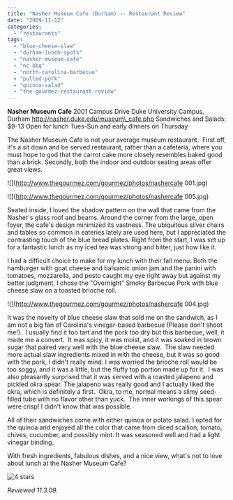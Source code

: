 ```yaml
---
title: "Nasher Museum Cafe (Durham) -- Restaurant Review"
date: "2009-11-12"
categories:
  - "restaurants"
tags:
  - "blue-cheese-slaw"
  - "durham-lunch-spots"
  - "nasher-museum-cafe"
  - "nc-bbq"
  - "north-carolina-barbecue"
  - "pulled-pork"
  - "quinoa-salad"
  - "the-gourmez-restaurant-review"
---
```


**Nasher Museum Cafe** 2001 Campus Drive Duke University Campus, Durham http://nasher.duke.edu/museum\_cafe.php Sandwiches and Salads: $9-13 Open for lunch Tues-Sun and early dinners on Thursday

The Nasher Museum Cafe is not your average museum restaurant.  First off, it's a sit down and be served restaurant, rather than a cafeteria, where you must hope to god that the carrot cake more closely resembles baked good than a brick. Secondly, both the indoor and outdoor seating areas offer great views.

![](http://www.thegourmez.com/gourmez/photos/nashercafe 001.jpg)

![](http://www.thegourmez.com/gourmez/photos/nashercafe 005.jpg)

Seated inside, I loved the shadow pattern on the wall that came from the Nasher's glass roof and beams. Around the corner from the large, open foyer, the cafe's design minimized its vastness. The ubiquitous silver chairs and tables so common in eateries lately are used here, but I appreciated the contrasting touch of the blue bread plates. Right from the start, I was set up for a fantastic lunch as my iced tea was strong and bitter, just how like it.

I had a difficult choice to make for my lunch with their fall menu. Both the hamburger with goat cheese and balsamic onion jam and the panini with tomatoes, mozzarella, and pesto caught my eye right away but against my better judgment, I chose the "Overnight" Smoky Barbecue Pork with blue cheese slaw on a toasted brioche roll.

![](http://www.thegourmez.com/gourmez/photos/nashercafe 004.jpg)

It was the novelty of blue cheese slaw that sold me on the sandwich, as I am not a big fan of Carolina's vinegar-based barbecue (Please don't shoot me!).  I usually find it too tart and the pork too dry but this barbecue, well, it made me a convert.  It was spicy, it was moist, and it was soaked in brown sugar that paired very well with the blue cheese slaw.  The slaw needed more actual slaw ingredients mixed in with the cheese, but it was so good with the pork, I didn't really mind. I was worried the brioche roll would be too soggy, and it was a little, but the fluffy top portion made up for it.  I was also pleasantly surprised that it was served with a roasted jalapeno and pickled okra spear. The jalapeno was really good and I actually liked the okra, which is definitely a first.  Okra, to me, normal means a slimy seed-filled tube with no flavor other than yuck.  The inner workings of this spear were crisp! I didn't know that was possible.

All of their sandwiches come with either quinoa or potato salad. I opted for the quinoa and enjoyed all the color that came from diced scallion, tomato, chives, cucumber, and possibly mint. It was seasoned well and had a light vinegar binding.

With fresh ingredients, fabulous dishes, and a nice view, what's not to love about lunch at the Nasher Museum Cafe?




<div class="caption">

![4 stars](http://s3.amazonaws.com/thegourmez-wpmedia/2009/02/rating_truffle1.gif "rating_truffle1")</div>


_Reviewed 11.3.09._
